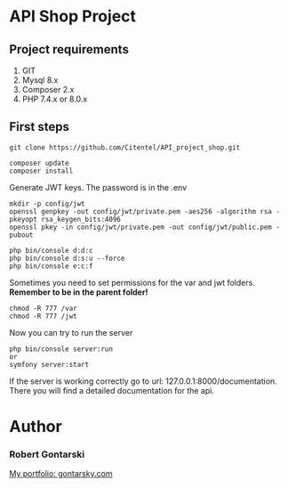# API Shop Project

## Project requirements 

1. GIT
1. Mysql 8.x
1. Composer 2.x
1. PHP 7.4.x or 8.0.x

## First steps
```
git clone https://github.com/Citentel/API_project_shop.git
```
```
composer update
composer install
```
Generate JWT keys. The password is in the .env 
```
mkdir -p config/jwt
openssl genpkey -out config/jwt/private.pem -aes256 -algorithm rsa -pkeyopt rsa_keygen_bits:4096
openssl pkey -in config/jwt/private.pem -out config/jwt/public.pem -pubout
```
```
php bin/console d:d:c
php bin/console d:s:u --force
php bin/console e:c:f
```
Sometimes you need to set permissions for the var and jwt folders. **Remember to be in the parent folder!**
```
chmod -R 777 /var
chmod -R 777 /jwt
```
Now you can try to run the server 
```
php bin/console server:run
or
symfony server:start
```
If the server is working correctly go to url: 127.0.0.1:8000/documentation. There you will find a detailed documentation for the api.

# Author 

### Robert Gontarski
[My portfolio: gontarsky.com](https://gontarsky.com)

